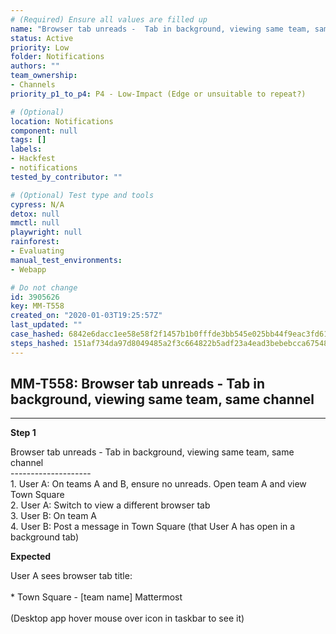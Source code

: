 ```yaml
---
# (Required) Ensure all values are filled up
name: "Browser tab unreads -  Tab in background, viewing same team, same channel"
status: Active
priority: Low
folder: Notifications
authors: ""
team_ownership: 
- Channels
priority_p1_to_p4: P4 - Low-Impact (Edge or unsuitable to repeat?)

# (Optional)
location: Notifications
component: null
tags: []
labels: 
- Hackfest
- notifications
tested_by_contributor: ""

# (Optional) Test type and tools
cypress: N/A
detox: null
mmctl: null
playwright: null
rainforest: 
- Evaluating
manual_test_environments: 
- Webapp

# Do not change
id: 3905626
key: MM-T558
created_on: "2020-01-03T19:25:57Z"
last_updated: ""
case_hashed: 6842e6dacc1ee58e58f2f1457b1b0fffde3bb545e025bb44f9eac3fd61c746cd77b415d0097e3cc49690f0cb52e93dda
steps_hashed: 151af734da97d8049485a2f3c664822b5adf23a4ead3bebebcca675483bf903edc087f00d6bac3fc7b8873797c5d89bc
---
```


<!-- (Auto-generated) Based on frontmatter's "key" and "name" -->

## MM-T558: Browser tab unreads - Tab in background, viewing same team, same channel

---

**Step 1**

Browser tab unreads - Tab in background, viewing same team, same channel\
\--------------------\
1\. User A: On teams A and B, ensure no unreads. Open team A and view Town Square\
2\. User A: Switch to view a different browser tab\
3\. User B: On team A\
4\. User B: Post a message in Town Square (that User A has open in a background tab)

**Expected**

User A sees browser tab title:\
\
\* Town Square - \[team name] Mattermost\
\
(Desktop app hover mouse over icon in taskbar to see it)
